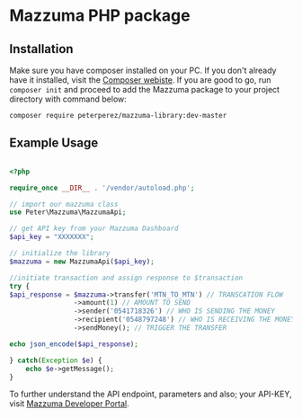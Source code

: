 # Mazzuma PHP package

## Installation

Make sure you have composer installed on your PC. If you don't already have it installed, visit the [Composer webiste](https://getcomposer.org/).
If you are good to go, run ```composer init``` and proceed to add the Mazzuma package to your project directory with command below:
```
composer require peterperez/mazzuma-library:dev-master
```

## Example Usage

```php

<?php

require_once __DIR__ . '/vendor/autoload.php';

// import our mazzuma class
use Peter\Mazzuma\MazzumaApi;

// get API key from your Mazzuma Dashboard
$api_key = "XXXXXXX"; 

// initialize the library
$mazzuma = new MazzumaApi($api_key);

//initiate transaction and assign response to $transaction
try {
$api_response = $mazzuma->transfer('MTN_TO_MTN') // TRANSCATION FLOW
                ->amount(1) // AMOUNT TO SEND
                ->sender('0541718326') // WHO IS SENDING THE MONEY
                ->recipient('0548797248') // WHO IS RECEIVING THE MONEY
                ->sendMoney(); // TRIGGER THE TRANSFER

echo json_encode($api_response);

} catch(Exception $e) {
    echo $e->getMessage();
}

```

To further understand the API endpoint, parameters and also; your API-KEY, visit [Mazzuma Developer Portal](https://mazzuma.com/developer/).